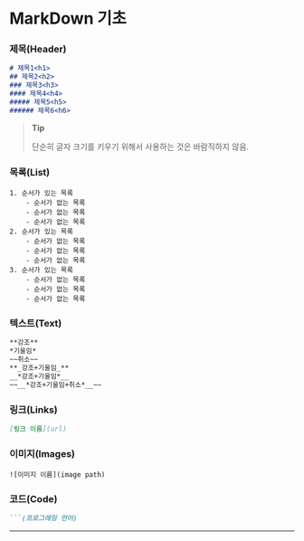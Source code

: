# MarkDown 기초

### __제목(Header)__

```markdown
# 제목1<h1>
## 제목2<h2>
### 제목3<h3>
#### 제목4<h4>
##### 제목5<h5>
###### 제목6<h6>
```

> **Tip**
>
> 단순히 글자 크기를 키우기 위해서 사용하는 것은 바람직하지 않음.



### **목록(List)**

```markdpown
1. 순서가 있는 목록
	- 순서가 없는 목록
	- 순서가 없는 목록
	- 순서가 없는 목록
2. 순서가 있는 목록
    - 순서가 없는 목록
    - 순서가 없는 목록
    - 순서가 없는 목록
3. 순서가 있는 목록
	- 순서가 없는 목록
	- 순서가 없는 목록
	- 순서가 없는 목록
```

 

### **텍스트(Text)**

```markdown
**강조**
*기울임*
~~취소~~
**_강조+기울임_**
__*강조+기울임*__
~~__*강조+기울임+취소*__~~
```



### **링크(Links)**

```markdown
[링크 이름](url)
```



### 이미지(Images)

```
![이미지 이름](image path)
```



### **코드(Code)**

```markdown
```(프로그래밍 언어)
```



---



